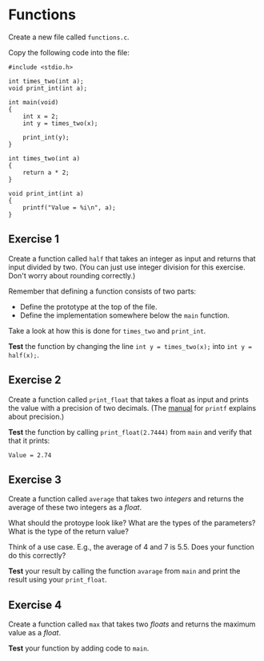 # Functions

Create a new file called `functions.c`.

Copy the following code into the file:

    #include <stdio.h>

    int times_two(int a);
    void print_int(int a);

    int main(void)
    {
        int x = 2;
        int y = times_two(x);

        print_int(y);
    }

    int times_two(int a)
    {
        return a * 2;
    }

    void print_int(int a)
    {
        printf("Value = %i\n", a);
    }

## Exercise 1

Create a function called `half` that takes an integer as input and returns that input divided by two. (You can just use integer division for this exercise. Don't worry about rounding correctly.)

Remember that defining a function consists of two parts:

- Define the prototype at the top of the file.
- Define the implementation somewhere below the `main` function.

Take a look at how this is done for `times_two` and `print_int`.

**Test** the function by changing the line `int y = times_two(x);` into `int y = half(x);`.

## Exercise 2

Create a function called `print_float` that takes a float as input and prints the value with a precision of two decimals. (The [manual](https://manual.cs50.io/3/printf) for `printf` explains about precision.)

**Test** the function by calling `print_float(2.7444)` from `main` and verify that that it prints:

    Value = 2.74

## Exercise 3

Create a function called `average` that takes two _integers_ and returns the average of these two integers as a _float_.

What should the protoype look like? What are the types of the parameters? What is the type of the return value?

Think of a use case. E.g., the average of 4 and 7 is 5.5. Does your function do this correctly?

**Test** your result by calling the function `avarage` from `main` and print the result using your `print_float`.

## Exercise 4

Create a function called `max` that takes two _floats_ and returns the maximum value as a _float_.

**Test** your function by adding code to `main`.

<!--

## Exercise 5

Create a function called `print_array` that takes two parameters: a _float array_ and an _integer_ (denoting the length of the array). The function should print the entire array of floats to a precision of two decimals. E.g.,

    float a[] = {1.555, 3, 1.645, 178};
    print_array(a, 4);

should print something like:

    1.55, 3.00, 1.64, 178.00

**Test** your function, by creating an array in `main` and call the function `print_array` on that array.

## Exercise 6

Create a function that finds the maximum value in a _float_ array. Before you implement the function, ask yourself the following questions:

- What is a good name for the function?
- What should the type of the return value be?
- What are the parameters? What are their types and what are good names for them?

Think of a couple of good testcases. What is the max of `{1.555, 3, 1.645, 178}`? What is the max of an array with only one element? What is the max of an empty array?

**Test** your function by adding code to `main`.

-->
